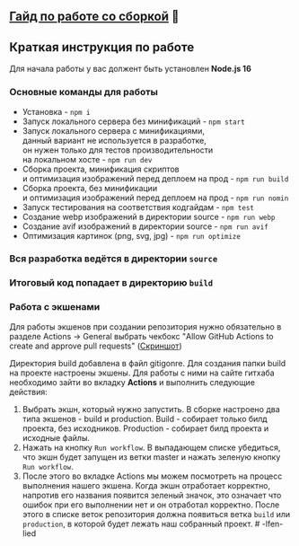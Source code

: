 ## [Гайд по работе со сборкой](/GUIDE.md) 📕

## Краткая инструкция по работе
Для начала работы у вас должент быть установлен **Node.js 16**

### Основные команды для работы
- Установка - `npm i`
- Запуск локального сервера без минификаций - `npm start`
- Запуск локального сервера c минификациями, <br>
данный вариант не используется в разработке, <br>
он нужен только для тестов производительности <br>
на локальном хосте  - `npm run dev`
- Сборка проекта, минификация скриптов <br>
и оптимизация изображений перед деплоем на прод - `npm run build`
- Сборка проекта, без минификации <br>
и оптимизация изображений перед деплоем на прод - `npm run nomin`
- Запуск тестирования на соответствия кодгайдам - `npm test`
- Создание webp изображений в директории source - `npm run webp`
- Создание avif изображений в директории source - `npm run avif`
- Оптимизация картинок (png, svg, jpg) - `npm run optimize`

### Вся разработка ведётся в директории `source`
### Итоговый код попадает в директорию `build`

### Работа с экшенами
Для работы экшенов при создании репозитория нужно обязательно в разделе Actions -> General выбрать чекбокс "Allow GitHub Actions to create and approve pull requests" ([Скриншот](https://cln.sh/v99g2JdV))

Директория build добавлена в файл gitigonre. Для создания папки build на проекте настроены экшены.
Для работы с ними на сайте гитхаба необходимо зайти во вкладку **********************************Actions********************************** и выполнить следующие действия:
1. Выбрать экшн, который нужно запустить. В сборке настроено два типа экшенов - build и production. Build - собирает только билд проекта, без исходников. Production - собирает билд проекта и исходные файлы.
2. Нажать на кнопку `Run workflow`. В выпадающем списке убедиться, что экшн будет запущен из ветки master и нажать зеленую кнопку `Run workflow`.
3. После этого во вкладке Actions мы можем посмотреть на процесс выполнения нашего экшена. Когда экшн отработает корректно, напротив его названия появится зеленый значок, это означает что ошибок при его выполнении нет и он отработал корректно. После этого в списке веток репозитория должна появиться ветка `build` или `production`, в которой будет лежать наш собранный проект.
#   - l f e n - l i e d  
 